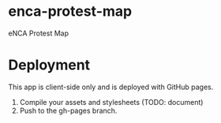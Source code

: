 enca-protest-map
================

eNCA Protest Map

Deployment
==========

This app is client-side only and is deployed with GitHub pages.

1. Compile your assets and stylesheets (TODO: document)
2. Push to the gh-pages branch.
